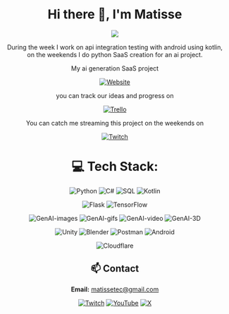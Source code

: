 <div align="center">
<h1>Hi there 👋, I'm Matisse</h1>

![](https://img.shields.io/badge/Software%20Engineer-California-blue)

During the week I work on api integration testing with android using kotlin, on the weekends I do python SaaS creation for an ai project.

My ai generation SaaS project

[![Website](https://img.shields.io/badge/Website-matissetec.dev-blue?style=for-the-badge&color=darkgreen&logo=vercel&logoColor=green)](https://matissetec.dev/)

you can track our ideas and progress on

[![Trello](https://img.shields.io/badge/Trello-%23026AA7.svg?style=for-the-badge&logo=Trello&logoColor=white)](https://trello.matissetec.dev/)

You can catch me streaming this project on the weekends on 

[![Twitch](https://img.shields.io/twitch/status/matissetec?style=for-the-badge&labelColor=6441a5&logo=Twitch&logoColor=white)](https://www.twitch.tv/matissetec)




# 💻 Tech Stack:
<!-- Group 1 -->
<p>
  <img src="https://img.shields.io/badge/python-66A0A0?logo=python&logoColor=ffdd54" alt="Python">
  <img src="https://img.shields.io/badge/c%23-66A0A0?logo=c%23&logoColor=ffdd54" alt="C#">
  <img src="https://img.shields.io/badge/sql-66A0A0?logo=sql" alt="SQL">
  <img src="https://img.shields.io/badge/kotlin-66A0A0?logo=kotlin" alt="Kotlin">
</p>

<!-- Group 2 -->
<p>
  <img src="https://img.shields.io/badge/flask-blue?logo=flask&logoColor=white" alt="Flask">
  <img src="https://img.shields.io/badge/TensorFlow-blue?logo=TensorFlow" alt="TensorFlow">
</p>

<!-- Group 3 -->
<p>
  <img src="https://img.shields.io/badge/gen%20ai-images-green?logo=gen%20ai-images" alt="GenAI-images">
  <img src="https://img.shields.io/badge/gen%20ai-gifs-blue?logo=gen%20ai-images" alt="GenAI-gifs">
  <img src="https://img.shields.io/badge/gen%20ai-video-yellow?logo=gen%20ai-images" alt="GenAI-video">
  <img src="https://img.shields.io/badge/gen%20ai-3d-teal?logo=gen%20ai-images" alt="GenAI-3D">
</p>

<!-- Group 4 -->
<p>
  <img src="https://img.shields.io/badge/Unity-282C34?logo=unity&logoColor=blue" alt="Unity">
  <img src="https://img.shields.io/badge/Blender-282C34?logo=Blender&logoColor=3DDC84" alt="Blender">
  <img src="https://img.shields.io/badge/Postman-282C34?logo=postman&logoColor=FF6C37" alt="Postman">
  <img src="https://img.shields.io/badge/Android-282C34?logo=android&logoColor=3DDC84" alt="Android">
</p>

<!-- Group 5 -->
<p>
  <img src="https://img.shields.io/badge/Cloudflare-F38020?logo=Cloudflare&logoColor=white" alt="Cloudflare">
</p>


## 📫 Contact
**Email:** matissetec@gmail.com

[![Twitch](https://img.shields.io/badge/Twitch-%239146FF.svg?style=for-the-badge&logo=Twitch&logoColor=white)](https://www.twitch.tv/matissetec)
[![YouTube](https://img.shields.io/badge/YouTube-%23FF0000.svg?style=for-the-badge&logo=YouTube&logoColor=white)](https://www.youtube.com/@matissetec)
[![X](https://img.shields.io/badge/Twitter-%23000000.svg?style=for-the-badge&logo=X&logoColor=white)](https://twitter.com/matissetec)

<!--<details>
<summary>Click for GitHub Stats</summary>

# 📊 GitHub Stats:
![](https://badges.pufler.dev/visits/matissesprojects/matissesprojects?logo=GitHub&label=visits&color=success&logoColor=white&style=flat-square)

![](https://github-readme-stats.vercel.app/api/top-langs/?username=matissesProjects&theme=dark&hide_border=true&include_all_commits=true&count_private=true&layout=compact)

This is very funny to me as I mostly program in python and kotlin, but a lot of that code is private

# 🔝 Top Contributed Repo 
![](https://github-contributor-stats.vercel.app/api?username=matissesprojects&limit=3&theme=dark&combine_all_yearly_contributions=true&count_private=true&layout=compact)

</details> -->
</div>

